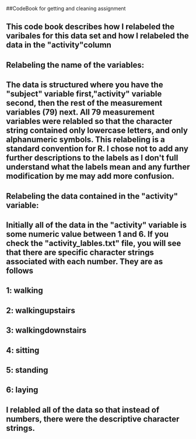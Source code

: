 ##CodeBook for getting and cleaning assignment

## This code book describes how I relabeled the varibales for this data set and how I relabeled the data in the "activity"column

## Relabeling the name of the variables:

## The data is structured where you have the "subject" variable first,"activity" variable second, then the rest of the measurement variables (79) next. All 79 measurement variables were relabled so that the character string contained only lowercase letters, and only alphanumeric symbols. This relabeling is a standard convention for R. I chose not to add any further descriptions to the labels as I don't full understand what the labels mean and any further modification by me may add more confusion.

## Relabeling the data contained in the "activity" variable:

## Initially all of the data in the "activity" variable is some numeric value between 1 and 6. If you check the "activity_lables.txt" file, you  will see that there are specific character strings associated with each number. They are as follows

## 1: walking
## 2: walkingupstairs
## 3: walkingdownstairs
## 4: sitting
## 5: standing
## 6: laying

## I relabled all of the data so that instead of numbers, there were the descriptive character strings.
